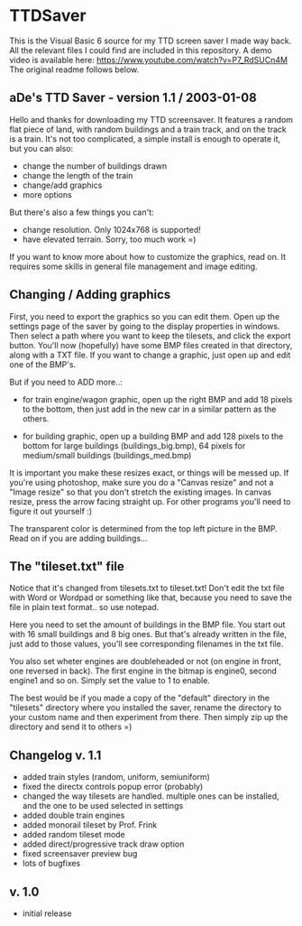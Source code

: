 # TTDSaver

This is the Visual Basic 6 source for my TTD screen saver I made way back. All the relevant files I could find are included in this repository. 
A demo video is available here: https://www.youtube.com/watch?v=P7_RdSUCn4M
The original readme follows below.

aDe's TTD Saver - version 1.1 / 2003-01-08
------------------------------------------------------------------------------------

Hello and thanks for downloading my TTD screensaver. It features a random flat piece of land, with random 
buildings and a train track, and on the track is a train. It's not too complicated, a simple install is enough to 
operate it, but you can also:
  - change the number of buildings drawn
  - change the length of the train
  - change/add graphics
  - more options

But there's also a few things you can't:
  - change resolution. Only 1024x768 is supported!
  - have elevated terrain. Sorry, too much work =)

If you want to know more about how to customize the graphics, read on. It requires some skills in general file 
management and image editing.


Changing / Adding graphics
--------------------------------------
First, you need to export the graphics so you can edit them. Open up the settings page of the saver by going to 
the display properties in windows. Then select a path where you want to keep the tilesets, and click the export 
button. You'll now (hopefully) have some BMP files created in that directory, along with a TXT file. If you want to 
change a graphic, just open up and edit one of the BMP's.

But if you need to ADD more..:
- for train engine/wagon graphic, open up the right BMP and add 18 pixels to the bottom, then just add in the 
new car in a similar pattern as the others.

- for building graphic, open up a building BMP and add 128 pixels to the bottom for large buildings 
(buildings_big.bmp), 64 pixels for medium/small buildings (buildings_med.bmp)

It is important you make these resizes exact, or things will be messed up.
If you're using photoshop, make sure you do a "Canvas resize" and not a "Image resize" so that you don't 
stretch the existing images. In canvas resize, press the arrow facing straight up. For other programs you'll need 
to figure it out yourself :)

The transparent color is determined from the top left picture in the BMP.
Read on if you are adding buildings...


The "tileset.txt" file
---------------------------
Notice that it's changed from tilesets.txt to tileset.txt!
Don't edit the txt file with Word or Wordpad or something like that, because you need to save the file in plain 
text format.. so use notepad.

Here you need to set the amount of buildings in the BMP file. You start out with 16 small buildings and 8 big 
ones. But that's already written in the file, just add to those values, you'll see corresponding filenames in the txt 
file.

You also set wheter engines are doubleheaded or not (on engine in front, one reversed in back).
The first engine in the bitmap is engine0, second engine1 and so on. Simply set the value to 1 to enable.

The best would be if you made a copy of the "default" directory in the "tilesets" directory where you installed the saver, rename the directory to your custom name and then experiment from there. Then simply zip up the directory and send it to others =)


Changelog
v. 1.1
------------------------------
  - added train styles (random, uniform, semiuniform)
  - fixed the directx controls popup error (probably)
  - changed the way tilesets are handled. multiple ones can be installed, and the one to be used selected in settings
  - added double train engines
  - added monorail tileset by Prof. Frink
  - added random tileset mode
  - added direct/progressive track draw option
  - fixed screensaver preview bug
  - lots of bugfixes

v. 1.0
------------------------------
  - initial release
